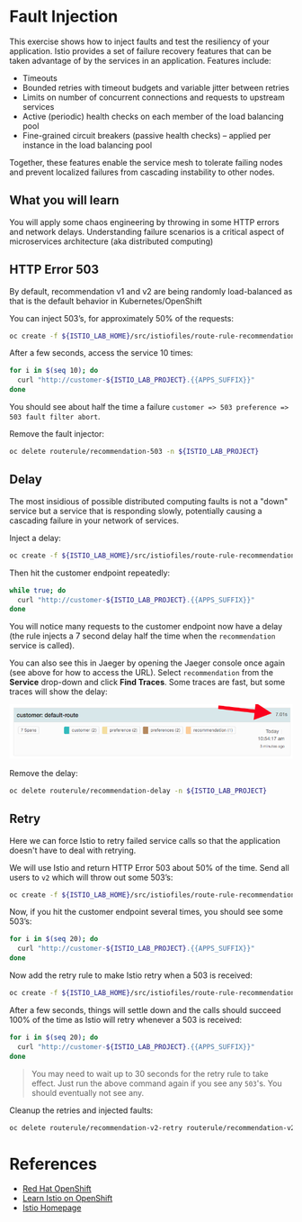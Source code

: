 # Fault Injection

This exercise shows how to inject faults and test the resiliency of your application. Istio provides a set of failure
recovery features that can be taken advantage of by the services in an application. Features include:

* Timeouts
* Bounded retries with timeout budgets and variable jitter between retries
* Limits on number of concurrent connections and requests to upstream services
* Active (periodic) health checks on each member of the load balancing pool
* Fine-grained circuit breakers (passive health checks) – applied per instance in the load balancing pool

Together, these features enable the service mesh to tolerate failing nodes and prevent localized failures
from cascading instability to other nodes.

## What you will learn

You will apply some chaos engineering by throwing in some HTTP errors and network delays. Understanding failure
scenarios is a critical aspect of microservices architecture (aka distributed computing)

## HTTP Error 503

By default, recommendation v1 and v2 are being randomly load-balanced as that is the default behavior in Kubernetes/OpenShift

You can inject 503’s, for approximately 50% of the requests:

~~~bash
oc create -f ${ISTIO_LAB_HOME}/src/istiofiles/route-rule-recommendation-503.yml -n ${ISTIO_LAB_PROJECT}
~~~

After a few seconds, access the service 10 times:

~~~bash
for i in $(seq 10); do
  curl "http://customer-${ISTIO_LAB_PROJECT}.{{APPS_SUFFIX}}"
done
~~~

You should see about half the time a failure `customer => 503 preference => 503 fault filter abort`.

Remove the fault injector:

~~~bash
oc delete routerule/recommendation-503 -n ${ISTIO_LAB_PROJECT}
~~~

## Delay

The most insidious of possible distributed computing faults is not a "down" service but a service that is
responding slowly, potentially causing a cascading failure in your network of services.

Inject a delay:

~~~bash
oc create -f ${ISTIO_LAB_HOME}/src/istiofiles/route-rule-recommendation-delay.yml -n ${ISTIO_LAB_PROJECT}
~~~

Then hit the customer endpoint repeatedly:

~~~bash
while true; do
  curl "http://customer-${ISTIO_LAB_PROJECT}.{{APPS_SUFFIX}}"
done
~~~

You will notice many requests to the customer endpoint now have a delay (the rule injects a 7 second delay half the time when
the `recommendation` service is called).

You can also see this in Jaeger by opening
the Jaeger console once again (see above for how to access the URL).
Select `recommendation` from the **Service** drop-down and click **Find Traces**.
Some traces are fast, but some traces will show the delay:

![Delay](imgs/delay.png)

Remove the delay:

~~~bash
oc delete routerule/recommendation-delay -n ${ISTIO_LAB_PROJECT}
~~~

## Retry

Here we can force Istio to retry failed service calls so that the application doesn't have to deal with retrying.

We will use Istio and return HTTP Error 503 about 50% of the time. Send all users to `v2` which will throw out some 503’s:

~~~bash
oc create -f ${ISTIO_LAB_HOME}/src/istiofiles/route-rule-recommendation-v2_503.yml -n ${ISTIO_LAB_PROJECT}
~~~

Now, if you hit the customer endpoint several times, you should see some 503’s:

~~~bash
for i in $(seq 20); do
  curl "http://customer-${ISTIO_LAB_PROJECT}.{{APPS_SUFFIX}}"
done
~~~

Now add the retry rule to make Istio retry when a 503 is received:

~~~bash
oc create -f ${ISTIO_LAB_HOME}/src/istiofiles/route-rule-recommendation-v2_retry.yml -n ${ISTIO_LAB_PROJECT}
~~~

After a few seconds, things will settle down and the calls should succeed 100% of the time as Istio will retry whenever
a 503 is received:

~~~bash
for i in $(seq 20); do
  curl "http://customer-${ISTIO_LAB_PROJECT}.{{APPS_SUFFIX}}"
done
~~~

> You may need to wait up to 30 seconds for the retry rule to take effect. Just run the above command again if you see
any `503`'s. You should eventually not see any.

Cleanup the retries and injected faults:

~~~bash
oc delete routerule/recommendation-v2-retry routerule/recommendation-v2-503  -n ${ISTIO_LAB_PROJECT}
~~~

# References

* [Red Hat OpenShift](https://openshift.com)
* [Learn Istio on OpenShift](https://learn.openshift.com/servicemesh)
* [Istio Homepage](https://istio.io)
